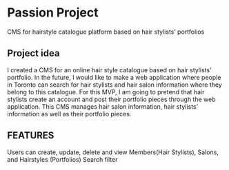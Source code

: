 # Passion Project
CMS for hairstyle catalogue platform based on hair stylists’ portfolios


## Project idea
I created a CMS for an online hair style catalogue based on hair stylists’ portfolio. 
In the future, I would like to make a web application where people in Toronto can search for hair stylists and hair salon information where they belong to this catalogue. 
For this MVP, I am going to pretend that hair stylists create an account and post their portfolio pieces through the web application. 
This CMS manages hair salon information, hair stylists’ information as well as their portfolio pieces.

## FEATURES

Users can create, update, delete and view Members(Hair Stylists), Salons, and Hairstyles (Portfolios)
Search filter

